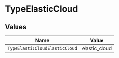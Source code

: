 # TypeElasticCloud


## Values

| Name                           | Value                          |
| ------------------------------ | ------------------------------ |
| `TypeElasticCloudElasticCloud` | elastic_cloud                  |